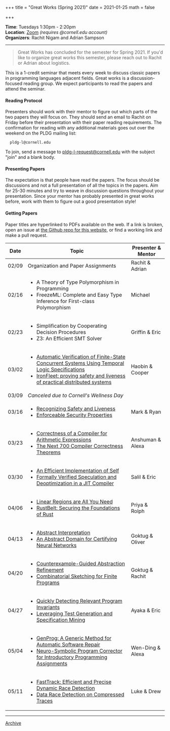 +++
title = "Great Works (Spring 2021)"
date = 2021-01-25
math = false

+++

**Time**: Tuesdays 1:30pm - 2:20pm <br/>
**Location**: [Zoom][] *(requires @cornell.edu account)* <br/>
**Organizers**: Rachit Nigam and Adrian Sampson <br/>

---

> Great Works has concluded for the semester for Spring 2021. If you'd like
> to organize great works this semester, please reach out to Rachit or Adrian
> about logistics.

This is a 1-credit seminar that meets every week to discuss classic papers in
programming languages adjacent fields.
Great works is a discussion-focused reading group. We expect participants to
read the papers and attend the seminar.

#### Reading Protocol
Presenters should work with their mentor to figure out which parts of the two
papers they will focus on.
They should send an email to Rachit on Friday before their presentation with
their paper reading requirements.
The confirmation for reading with any additional materials goes out over the
weekend on the PLDG mailing list:

      pldg-l@cornell.edu

To join, send a message to [pldg-l-request@cornell.edu][join-pldg] with the
subject "join" and a blank body.

#### Presenting Papers

The expectation is that people have read the papers.
The focus should be discussions and not a full presentation of all the topics
in the papers.
Aim for 25-30 minutes and try to weave in discussion questions throughout
your presentation.
Since your mentor has probably presented in great works before, work with them
to figure out a good presentation style!

#### Getting Papers

Paper titles are hyperlinked to PDFs available on the web. If a link is broken,
open an issue at [the Github repo for this
website](https://github.com/cornell-pl/pl.cs.cornell.edu/issues), or find
a working link and make a pull request.


| Date            | Topic       | Presenter & Mentor |
|-----------------|-------------|-----------|
| 02/09 | Organization and Paper Assignments | Rachit & Adrian |
| 02/16 |<ul><li>A Theory of Type Polymorphism in Programming</li><li>FreezeML: Complete and Easy Type Inference for First-class Polymorphism</li></ul>| Michael |
| 02/23 |<ul><li>Simplification by Cooperating Decision Procedures</li><li>Z3: An Efficient SMT Solver</li></ul>| Griffin & Eric |
| 03/02 |<ul><li><a href="https://citeseerx.ist.psu.edu/viewdoc/download?doi=10.1.1.92.9102&rep=rep1&type=pdf">Automatic Verification of Finite-State Concurrent Systems Using Temporal Logic Specifications</a></li><li><a href="https://www.microsoft.com/en-us/research/wp-content/uploads/2017/06/ironfleet-cacm.pdf">IronFleet: proving safety and liveness of practical distributed systems</a></li></ul>| Haobin & Cooper |
| 03/09 | *Canceled due to Cornell's Wellness Day* | |
| 03/16 |<ul><li><a href="https://www.cs.cornell.edu/fbs/publications/RecSafeLive.pdf">Recognizing Safety and Liveness</a></li><li><a href="https://www.cs.cornell.edu/fbs/publications/EnfSecPols.pdf">Enforceable Security Properties</a></li></ul>| Mark & Ryan |
| 03/23 |<ul><li><a href="http://citeseerx.ist.psu.edu/viewdoc/download?doi=10.1.1.76.7835&rep=rep1&type=pdf">Correctness of a Compiler for Arithmetic Expressions</a></li><li><a href="https://www.ccs.neu.edu/home/amal/papers/next700ccc.pdf">The Next 700 Compiler Correctness Theorems</a></li></ul>| Anshuman & Alexa |
| 03/30 |<ul><li><a href="https://citeseerx.ist.psu.edu/viewdoc/download?doi=10.1.1.932.571&rep=rep1&type=pdf">An Efficient Implementation of Self</a></li><li><a href="https://dl.acm.org/doi/pdf/10.1145/3434327">Formally Verified Speculation and Deoptimization in a JIT Compiler</a></li></ul>| Salil & Eric |
| 04/06 |<ul><li><a href="http://citeseerx.ist.psu.edu/viewdoc/download?doi=10.1.1.60.5862&rep=rep1&type=pdf">Linear Regions are All You Need</a></li><li><a href="https://dl.acm.org/doi/pdf/10.1145/3158154">RustBelt: Securing the Foundations of Rust</a></li></ul>| Priya & Rolph |
| 04/13 |<ul><li><a href="https://www.di.ens.fr/~cousot/COUSOTpapers/publications.www/CousotCousot-POPL-77-ACM-p238--252-1977.pdf">Abstract Interpretation</a></li><li><a href="https://files.sri.inf.ethz.ch/website/papers/DeepPoly.pdf">An Abstract Domain for Certifying Neural Networks</a></li></ul>| Goktug & Oliver |
| 04/20 |<ul><li><a href="https://citeseerx.ist.psu.edu/viewdoc/download?doi=10.1.1.19.407&rep=rep1&type=pdf">Counterexample-Guided Abstraction Refinement</a></li><li><a href="https://wiki.epfl.ch/edicpublic/documents/Candidacy%20exam/combinatorial_sketching.pdf">Combinatorial Sketching for Finite Programs</a></li></ul>| Goktug & Rachit |
| 04/27 |<ul><li><a href="https://citeseerx.ist.psu.edu/viewdoc/download?doi=10.1.1.41.5376&rep=rep1&type=pdf">Quickly Detecting Relevant Program Invariants</a></li><li><a href="https://core.ac.uk/download/pdf/208265756.pdf">Leveraging Test Generation and Specification Mining</a></li></ul>| Ayaka & Eric |
| 05/04 |<ul><li><a href="http://citeseerx.ist.psu.edu/viewdoc/download?doi=10.1.1.221.1148&rep=rep1&type=pdf">GenProg: A Generic Method for Automatic Software Repair</a></li><li><a href="https://rishabhmit.bitbucket.io/papers/icse18.pdf">Neuro-Symbolic Program Corrector for Introductory Programming Assignments</a></li></ul>| Wen-Ding & Alexa |
| 05/11 |<ul><li><a href="http://citeseerx.ist.psu.edu/viewdoc/download?doi=10.1.1.148.2759&rep=rep1&type=pdf">FastTrack: Efficient and Precise Dynamic Race Detection</a></li><li><a href="https://dl.acm.org/doi/pdf/10.1145/3236024.3236025">Data Race Detection on Compressed Traces</a></li></ul>| Luke & Drew |

---

[Archive](../)

[join-pldg]: mailto:pldg-l-request@cornell.edu?subject=join
[zoom]: https://example.com/
[passkey]: https://www.library.cornell.edu/services/apps/passkey
